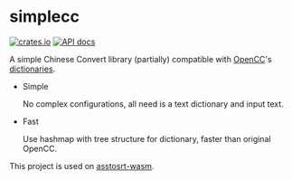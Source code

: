 # simplecc
[![crates.io](https://img.shields.io/crates/v/simplecc.svg)](https://crates.io/crates/simplecc)
[![API docs](https://docs.rs/simplecc/badge.svg)](http://docs.rs/simplecc)

A simple Chinese Convert library (partially) compatible with
[OpenCC](https://github.com/BYVoid/OpenCC/)'s 
[dictionaries](https://github.com/BYVoid/OpenCC/tree/master/data/dictionary).

* Simple
  
  No complex configurations, all need is a text dictionary and input text.

* Fast

  Use hashmap with tree structure for dictionary, faster than original OpenCC.

This project is used on
[asstosrt-wasm](https://github.com/sorz/asstosrt-wasm).

